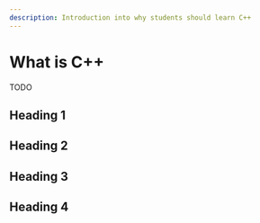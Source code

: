 ```yaml
---
description: Introduction into why students should learn C++
---
```


# What is C++

TODO

<!-- TODO: Better intro - explain C++ and where it serves its purpose -->

## Heading 1

## Heading 2

## Heading 3

## Heading 4
